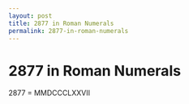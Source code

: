 ```yaml
---
layout: post
title: 2877 in Roman Numerals
permalink: 2877-in-roman-numerals
---
```


# 2877 in Roman Numerals

2877 = MMDCCCLXXVII

